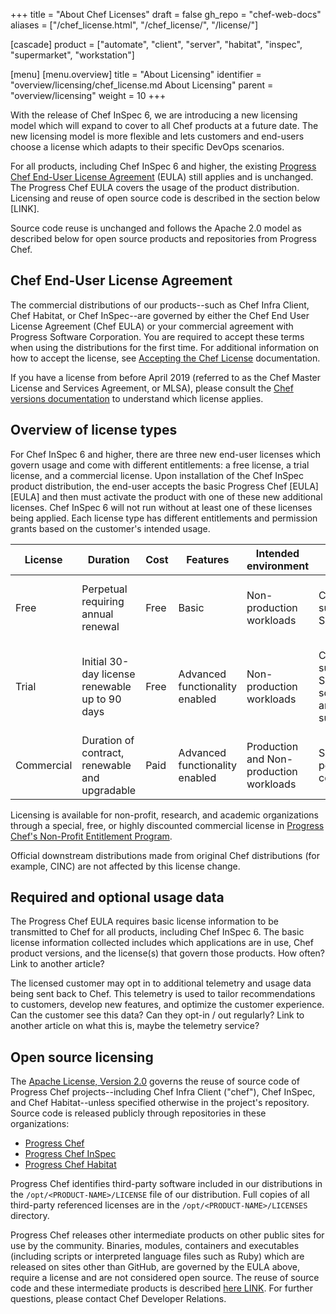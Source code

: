 +++
title = "About Chef Licenses"
draft = false
gh_repo = "chef-web-docs"
aliases = ["/chef_license.html", "/chef_license/", "/license/"]

[cascade]
  product = ["automate", "client", "server", "habitat", "inspec", "supermarket", "workstation"]

[menu]
  [menu.overview]
    title = "About Licensing"
    identifier = "overview/licensing/chef_license.md About Licensing"
    parent = "overview/licensing"
    weight = 10
+++

With the release of Chef InSpec 6, we are introducing a new licensing model which will expand to cover to all Chef products at a future date. The new licensing model is more flexible and lets customers and end-users choose a license which adapts to their specific DevOps scenarios.

For all products, including Chef InSpec 6 and higher, the existing [Progress Chef End-User License Agreement](https://www.chef.io/end-user-license-agreement) (EULA) still applies and is unchanged. The Progress Chef EULA covers the usage of the product distribution. Licensing and reuse of open source code is described in the section below [LINK].

Source code reuse is unchanged and follows the Apache 2.0 model as described below for open source products and repositories from Progress Chef.

## Chef End-User License Agreement

The commercial distributions of our products--such as Chef Infra Client, Chef Habitat, or Chef InSpec--are governed by either the Chef End User License Agreement (Chef EULA) or your commercial agreement with Progress Software Corporation. You are required to accept these terms when using the distributions for the first time. For additional information on how to accept the license, see [Accepting the Chef License](/license/accept/) documentation.

If you have a license from before April 2019 (referred to as the Chef Master License and Services Agreement, or MLSA), please consult the [Chef versions documentation](https://docs.chef.io/versions/) to understand which license applies.

## Overview of license types

For Chef InSpec 6 and higher, there are three new end-user licenses which govern usage and come with different entitlements: a free license, a trial license, and a commercial license. Upon installation of the Chef InSpec product distribution, the end-user accepts the basic Progress Chef [EULA][EULA] and then must activate the product with one of these new additional licenses. Chef InSpec 6 will not run without at least one of these licenses being applied. Each license type has different entitlements and permission grants based on the customer's intended usage.

| License | Duration | Cost | Features | Intended environment | Support Model | Restrictions | Typical Persona | Intended uses |
| ----------- | ----------- | ----------- | ----------- |  ----------- |  ----------- | ----------- | ----------- | --------- |
| Free | Perpetual requiring annual renewal | Free | Basic | Non-production workloads | Community support in Slack | Some features and scale may be restricted | Issued to individual (seat license) | Personal and non-commercial use |
| Trial | Initial 30-day license renewable up to 90 days | Free | Advanced functionality enabled | Non-production workloads | Community support in Slack and solution architect support | Some features and scale may be restricted | Individual within an organization | Evaluate products in a non-production environment organization or company |
| Commercial | Duration of contract, renewable and upgradable | Paid | Advanced functionality enabled | Production and Non-production workloads | Support per contract | Full product(s) and content per contract | Professional DevOps Engineer within an organization | Enterprise workloads |

Licensing is available for non-profit, research, and academic organizations through a special, free, or highly discounted commercial license in [Progress Chef's Non-Profit Entitlement Program](https://www.chef.io/nonprofit-entitlement-program).

Official downstream distributions made from original Chef distributions (for example, CINC) are not affected by this license change.

## Required and optional usage data

The Progress Chef EULA requires basic license information to be transmitted to Chef for all products, including Chef InSpec 6. The basic license information collected includes which applications are in use, Chef product versions, and the license(s) that govern those products. How often? Link to another article?

The licensed customer may opt in to additional telemetry and usage data being sent back to Chef. This telemetry is used to tailor recommendations to customers, develop new features, and optimize the customer experience. Can the customer see this data? Can they opt-in / out regularly? Link to another article on what this is, maybe the telemetry service?

## Open source licensing

The [Apache License, Version 2.0](https://www.apache.org/licenses/LICENSE-2.0.txt) governs the reuse of source code of Progress Chef projects--including Chef Infra Client ("chef"), Chef InSpec, and Chef Habitat--unless specified otherwise in the project's repository. Source code is released publicly through repositories in these organizations:

- [Progress Chef](https://github.com/chef)
- [Progress Chef InSpec](https://github.com/inspec)
- [Progress Chef Habitat](https://github.com/habitat-sh)

Progress Chef identifies third-party software included in our distributions in the `/opt/<PRODUCT-NAME>/LICENSE` file of our distribution. Full copies of all third-party referenced licenses are in the `/opt/<PRODUCT-NAME>/LICENSES` directory.

Progress Chef releases other intermediate products on other public sites for use by the community. Binaries, modules, containers and executables (including scripts or interpreted language files such as Ruby) which are released on sites other than GitHub, are governed by the EULA above, require a license and are not considered open source. The reuse of source code and these intermediate products is described [here LINK](). For further questions, please contact Chef Developer Relations.
